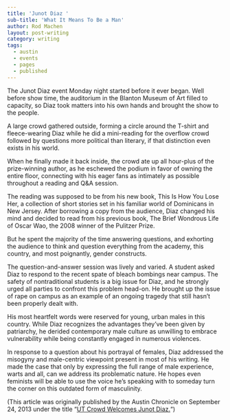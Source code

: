 ```yaml
---
title: 'Junot Diaz '
sub-title: 'What It Means To Be a Man'
author: Rod Machen
layout: post-writing
category: writing
tags:
  - austin
  - events
  - pages
  - published
---
```


<p dir="ltr">
  The Junot Diaz event Monday night started before it ever began. Well before show time, the auditorium in the Blanton Museum of Art filled to capacity, so Diaz took matters into his own hands and brought the show to the people.
</p>

<p dir="ltr">
  A large crowd gathered outside, forming a circle around the T-shirt and fleece-wearing Diaz while he did a mini-reading for the overflow crowd followed by questions more political than literary, if that distinction even exists in his world.<!--more-->
</p>

<p dir="ltr">
  When he finally made it back inside, the crowd ate up all hour-plus of the prize-winning author, as he eschewed the podium in favor of owning the entire floor, connecting with his eager fans as intimately as possible throughout a reading and Q&A session.
</p>

<p dir="ltr">
  The reading was supposed to be from his new book, This Is How You Lose Her, a collection of short stories set in his familiar world of Dominicans in New Jersey. After borrowing a copy from the audience, Diaz changed his mind and decided to read from his previous book, The Brief Wondrous Life of Oscar Wao, the 2008 winner of the Pulitzer Prize.
</p>

<p dir="ltr">
  But he spent the majority of the time answering questions, and exhorting the audience to think and question everything from the academy, this country, and most poignantly, gender constructs.
</p>

<p dir="ltr">
  The question-and-answer session was lively and varied. A student asked Diaz to respond to the recent spate of bleach bombings near campus. The safety of nontraditional students is a big issue for Diaz, and he strongly urged all parties to confront this problem head-on. He brought up the issue of rape on campus as an example of an ongoing tragedy that still hasn’t been properly dealt with.
</p>

<p dir="ltr">
  His most heartfelt words were reserved for young, urban males in this country. While Diaz recognizes the advantages they’ve been given by patriarchy, he derided contemporary male culture as unwilling to embrace vulnerability while being constantly engaged in numerous violences.
</p>

<p dir="ltr">
  In response to a question about his portrayal of females, Diaz addressed the misogyny and male-centric viewpoint present in most of his writing. He made the case that only by expressing the full range of male experience, warts and all, can we address its problematic nature. He hopes even feminists will be able to use the voice he’s speaking with to someday turn the corner on this outdated form of masculinity.
</p>

(This article was originally published by the Austin Chronicle on September 24, 2013 under the title “<a href="http://www.austinchronicle.com/daily/books/2013-09-24/ut-crowd-welcomes-junot-diaz/" target="_blank">UT Crowd Welcomes Junot Diaz.</a>“)